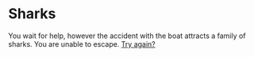 # Sharks
You wait for help, however the accident with the boat attracts a family of sharks. You are unable to escape.
[Try again?](../plane.md)